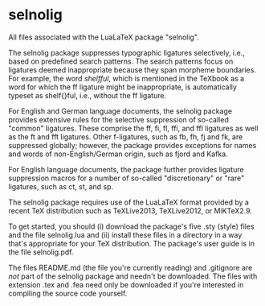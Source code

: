 selnolig
========

All files associated with the LuaLaTeX package "selnolig". 

The selnolig package suppresses typographic ligatures selectively, i.e., based on predefined search patterns. The search patterns focus on ligatures deemed inappropriate because they span morpheme boundaries. For example, the word *shelfful*, which is mentioned in the TeXbook as a word for which the ff ligature might be inappropriate, is automatically typeset as shelf{}ful, i.e., without the ff ligature.

For English and German language documents, the selnolig package provides extensive rules for the selective suppression of so-called "common" ligatures. These comprise the ff, fi, fl, ffi, and ffl ligatures as well as the ft and fft ligatures. Other f-ligatures, such as fb, fh, fj and fk, are suppressed globally; however, the package provides exceptions for names and words of non-English/German origin, such as fjord and Kafka.

For English language documents, the package further provides ligature suppression macros for a number of so-called "discretionary" or "rare" ligatures, such as ct, st, and sp.

The selnolig package requires use of the LuaLaTeX format provided by a recent TeX distribution such as TeXLive2013, TeXLive2012, or MiKTeX2.9.

To get started, you should (i) download the package's five .sty (style) files and the file selnolig.lua and 
(ii) install these files in a directory in a way that's appropriate for your TeX distribution. The package's user 
guide is in the file selnolig.pdf.

The files README.md (the file you're currently reading) and .gitignore are *not* part of the selnolig package and needn't be downloaded. The files with extension .tex and .fea need only be downloaded if you're interested in compiling the source code yourself.
